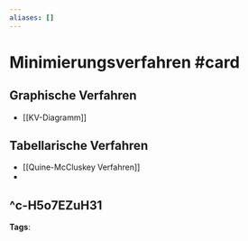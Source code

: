 ```yaml
---
aliases: []
---
```


# Minimierungsverfahren #card
## Graphische Verfahren
- [[KV-Diagramm]]
## Tabellarische Verfahren
- [[Quine-McCluskey Verfahren]]
- 
^c-H5o7EZuH31
---
**Tags**: 